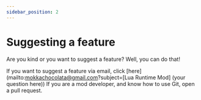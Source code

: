 ```yaml
---
sidebar_position: 2
---
```


# Suggesting a feature

Are you kind or you want to suggest a feature? Well, you can do that!

If you want to suggest a feature via email, click [here](mailto:mokkachocolata@gmail.com?subject=[Lua Runtime Mod] (your question here))
If you are a mod developer, and know how to use Git, open a pull request.